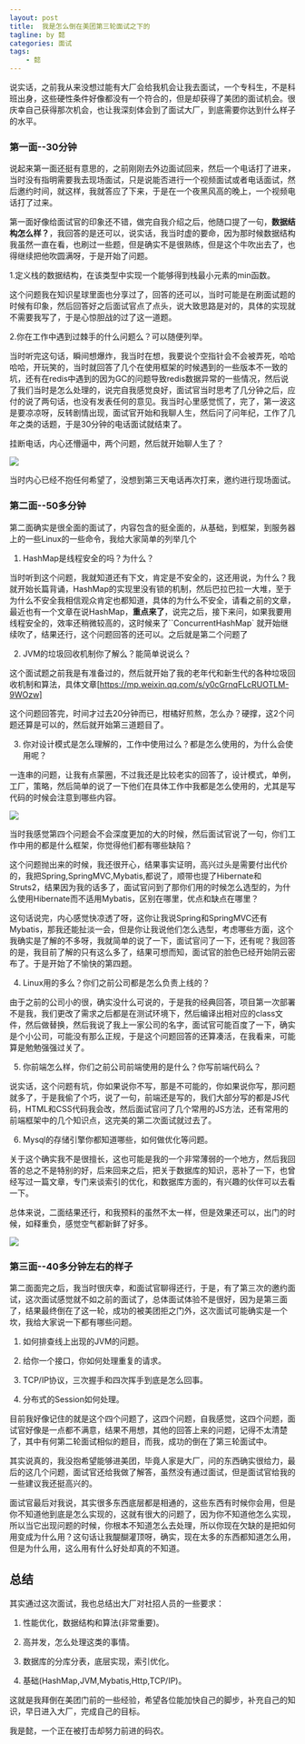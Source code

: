 ```yaml
---
layout: post
title:  我是怎么倒在美团第三轮面试之下的
tagline: by 懿
categories: 面试
tags: 
    - 懿
---
```


说实话，之前我从来没想过能有大厂会给我机会让我去面试，一个专科生，不是科班出身，这些硬性条件好像都没有一个符合的，但是却获得了美团的面试机会。很庆幸自己获得那次机会，也让我深刻体会到了面试大厂，到底需要你达到什么样子的水平。
<!--more-->

### 第一面--30分钟

说起来第一面还挺有意思的，之前刚刚去外边面试回来，然后一个电话打了进来，当时没有指明需要我去现场面试，只是说能否进行一个视频面试或者电话面试，然后邀约时间，就这样，我就答应了下来，于是在一个夜黑风高的晚上，一个视频电话打了过来。

第一面好像给面试官的印象还不错，做完自我介绍之后，他随口提了一句，**数据结构怎么样？**，我回答的是还可以，说实话，我当时虚的要命，因为那时候数据结构我虽然一直在看，也刷过一些题，但是确实不是很熟练，但是这个牛吹出去了，也得继续把他吹圆满呀，于是开始了问题。

1.定义栈的数据结构，在该类型中实现一个能够得到栈最小元素的min函数。

这个问题我在知识星球里面也分享过了，回答的还可以，当时可能是在刷面试题的时候有印象，然后回答好之后面试官点了点头，说大致思路是对的，具体的实现就不需要我写了，于是心惊胆战的过了这一道题。

2.你在工作中遇到过棘手的什么问题么？可以随便列举。

当时听完这句话，瞬间想爆炸，我当时在想，我要说个空指针会不会被弄死，哈哈哈哈，开玩笑的，当时就回答了几个在使用框架的时候遇到的一些版本不一致的坑，还有在redis中遇到的因为GC的问题导致redis数据异常的一些情况，然后说了我们当时是怎么处理的，说完自我感觉良好，面试官当时思考了几分钟之后，应付的说了两句话，也没有发表任何的意见。我当时心里感觉慌了，完了，第一波这是要凉凉呀，反转剧情出现，面试官开始和我聊人生，然后问了问年纪，工作了几年之类的话题，于是30分钟的电话面试就结束了。

挂断电话，内心还懵逼中，两个问题，然后就开始聊人生了？

![](http://www.justdojava.com/assets/images/2019/java/image_yi/10_09/1.jpg)

当时内心已经不抱任何希望了，没想到第三天电话再次打来，邀约进行现场面试。

### 第二面--50多分钟

第二面确实是很全面的面试了，内容包含的挺全面的，从基础，到框架，到服务器上的一些Linux的一些命令，我给大家简单的列举几个

1. HashMap是线程安全的吗？为什么？

当时听到这个问题，我就知道还有下文，肯定是不安全的，这还用说，为什么？我就开始长篇背诵，HashMap的实现里没有锁的机制，然后巴拉巴拉一大堆，至于为什么不安全我相信观众肯定也都知道，具体的为什么不安全，请看之前的文章，最近也有一个文章在说HashMap，**重点来了**，说完之后，接下来问，如果我要用线程安全的，效率还稍微较高的，这时候来了``ConcurrentHashMap` 就开始继续吹了，结果还行，这个问题回答的还可以。之后就是第二个问题了

2. JVM的垃圾回收机制你了解么？能简单说说么？

这个面试题之前我是有准备过的，然后就开始了我的老年代和新生代的各种垃圾回收机制和算法，具体文章[https://mp.weixin.qq.com/s/y0cGrnqFLcRUOTLM-9WOzw]

这个问题回答完，时间才过去20分钟而已，柑橘好煎熬，怎么办？硬撑，这2个问题还算是可以的，然后就开始第三道题目了。

3. 你对设计模式是怎么理解的，工作中使用过么？都是怎么使用的，为什么会使用呢？

一连串的问题，让我有点蒙圈，不过我还是比较老实的回答了，设计模式，单例，工厂，策略，然后简单的说了一下他们在具体工作中我都是怎么使用的，尤其是写代码的时候会注意到哪些内容。

![](http://www.justdojava.com/assets/images/2019/java/image_yi/10_09/2.jpg)

当时我感觉第四个问题会不会深度更加的大的时候，然后面试官说了一句，你们工作中用的都是什么框架，你觉得他们都有哪些缺陷？

这个问题抛出来的时候，我还很开心，结果事实证明，高兴过头是需要付出代价的，我把Spring,SpringMVC,Mybatis,都说了，顺带也提了Hibernate和Struts2，结果因为我的话多了，面试官问到了那你们用的时候怎么选型的，为什么使用Hibernate而不适用Mybatis，区别在哪里，优点和缺点在哪里？

这句话说完，内心感觉快凉透了呀，这你让我说Spring和SpringMVC还有Mybatis，那我还能扯淡一会，但是你让我说他们怎么选型，考虑哪些方面，这个我确实是了解的不多呀，我就简单的说了一下，面试官问了一下，还有呢？我回答的是，我目前了解的只有这么多了，结果可想而知，面试官的脸色已经开始阴云密布了。于是开始了不愉快的第四题。

4. Linux用的多么？你们之前公司都是怎么负责上线的？

由于之前的公司小的很，确实没什么可说的，于是我的经典回答，项目第一次部署不是我，我们更改了需求之后都是在测试环境下，然后编译出相对应的class文件，然后做替换，然后我说了我上一家公司的名字，面试官可能百度了一下，确实是个小公司，可能没有那么正规，于是这个问题回答的还算凑活，在我看来，可能算是勉勉强强过关了。

5. 你前端怎么样，你们之前公司前端使用的是什么？你写前端代码么？

说实话，这个问题有坑，你如果说你不写，那是不可能的，你如果说你写，那问题就多了，于是我偷了个巧，说了一句，前端还是写的，我们大部分写的都是JS代码，HTML和CSS代码我会改，然后面试官问了几个常用的JS方法，还有常用的前端框架中的几个知识点，这完美的第二次面试就过去了。

6. Mysql的存储引擎你都知道哪些，如何做优化等问题。

关于这个确实我不是很擅长，这也可能是我的一个非常薄弱的一个地方，然后我回答的总之不是特别的好，后来回来之后，把关于数据库的知识，恶补了一下，也曾经写过一篇文章，专门来谈索引的优化，和数据库方面的，有兴趣的伙伴可以去看一下。

总体来说，二面结果还行，和我预料的虽然不太一样，但是效果还可以，出门的时候，如释重负，感觉空气都新鲜了好多。

![](http://www.justdojava.com/assets/images/2019/java/image_yi/10_09/3.jpg)

### 第三面--40多分钟左右的样子

第二面面完之后，我当时很庆幸，和面试官聊得还行，于是，有了第三次的邀约面试，这次面试感觉就不如之前的面试了，总体面试体验不是很好，因为是第三面了，结果最终倒在了这一轮，成功的被美团拒之门外，这次面试可能确实是一个坎，我给大家说一下都有哪些问题。

1. 如何排查线上出现的JVM的问题。

2. 给你一个接口，你如何处理重复的请求。

3. TCP/IP协议，三次握手和四次挥手到底是怎么回事。

4. 分布式的Session如何处理。

目前我好像记住的就是这个四个问题了，这四个问题，自我感觉，这四个问题，面试官好像是一点都不满意，结果不用想，其他的回答上来的问题，记得不太清楚了，其中有何第二轮面试相似的题目，而我，成功的倒在了第三轮面试中。

其实说真的，我没抱希望能够进美团，毕竟人家是大厂，问的东西确实很给力，最后的这几个问题，面试官还给我做了解答，虽然没有通过面试，但是面试官给我的一些建议我还挺高兴的。

面试官最后对我说，其实很多东西底层都是相通的，这些东西有时候你会用，但是你不知道他到底是怎么实现的，这就有很大的问题了，因为你不知道他怎么实现，所以当它出现问题的时候，你根本不知道怎么去处理，所以你现在欠缺的是把如何用变成为什么用？这句话让我醍醐灌顶呀，确实，现在太多的东西都知道怎么用，但是为什么用，这么用有什么好处却真的不知道。

## 总结

其实通过这次面试，我也总结出大厂对社招人员的一些要求：

1. 性能优化，数据结构和算法(非常重要)。

2. 高并发，怎么处理这类的事情。

3. 数据库的分库分表，底层实现，索引优化。

4. 基础(HashMap,JVM,Mybatis,Http,TCP/IP)。

这就是我拜倒在美团门前的一些经验，希望各位能加快自己的脚步，补充自己的知识，早日进入大厂，完成自己的目标。

我是懿，一个正在被打击却努力前进的码农。


